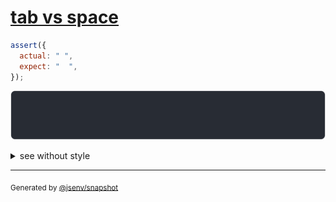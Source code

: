 # [tab vs space](../../string.test.js#L29)

```js
assert({
  actual: "	",
  expect: "  ",
});
```

![img](throw.svg)

<details>
  <summary>see without style</summary>

```console
AssertionError: actual and expect are different

actual: "\t"
expect: "  "
```

</details>


---

<sub>
  Generated by <a href="https://github.com/jsenv/core/tree/main/packages/independent/snapshot">@jsenv/snapshot</a>
</sub>
